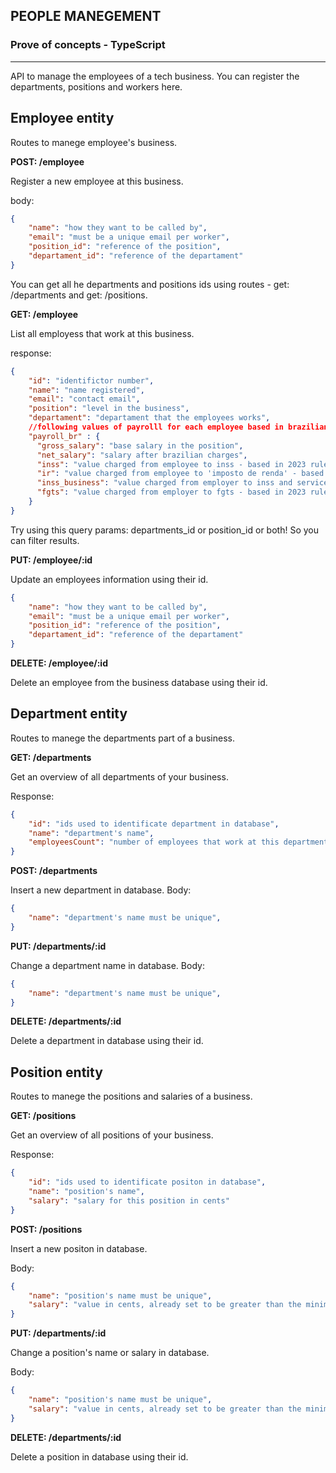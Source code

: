 ## PEOPLE MANEGEMENT
### Prove of concepts  - TypeScript
---
API to manage the employees of a tech business. You can register the departments, positions and workers here.

## Employee entity
Routes to manege employee's business.

**POST: /employee**

Register a new employee at this business.

body:
```JSON
{
    "name": "how they want to be called by",
    "email": "must be a unique email per worker",
    "position_id": "reference of the position",
    "departament_id": "reference of the departament"
}
```
You can get all he departments and positions ids using routes - get: /departments and get: /positions.

**GET: /employee**

List all employess that work at this business.

response:
```JSON
{
    "id": "identifictor number",
    "name": "name registered",
    "email": "contact email",
    "position": "level in the business",
    "departament": "departament that the employees works",
    //following values of payrolll for each employee based in brazilian work laws
    "payroll_br" : { 
      "gross_salary": "base salary in the position",
      "net_salary": "salary after brazilian charges",
      "inss": "value charged from employee to inss - based in 2023 rules",
      "ir": "value charged from employee to 'imposto de renda' - based in 2023 rules",
      "inss_business": "value charged from employer to inss and services - based in 2023 rules",
      "fgts": "value charged from employer to fgts - based in 2023 rules",
    }
}
```
Try using this query params: departments_id or position_id or both! So you can filter results.

**PUT: /employee/:id**

Update an employees information using their id.

```JSON
{
    "name": "how they want to be called by",
    "email": "must be a unique email per worker",
    "position_id": "reference of the position",
    "departament_id": "reference of the departament"
}
```
**DELETE: /employee/:id**

Delete an employee from the business database using their id.

## Department entity
Routes to manege the departments part of a business.

**GET: /departments**

Get an overview of all departments of your business.

Response:
```JSON
{
    "id": "ids used to identificate department in database",
    "name": "department's name",
    "employeesCount": "number of employees that work at this department"
}
```
**POST: /departments**

Insert a new department in database.
Body:
```JSON
{
    "name": "department's name must be unique",
}
```
**PUT: /departments/:id**

Change a department name in database.
Body:
```JSON
{
    "name": "department's name must be unique",
}
```
**DELETE: /departments/:id**

Delete a department in database using their id.

## Position entity
Routes to manege the positions and salaries of a business.

**GET: /positions**

Get an overview of all positions of your business.

Response:
```JSON
{
    "id": "ids used to identificate positon in database",
    "name": "position's name",
    "salary": "salary for this position in cents"
}
```
**POST: /positions**

Insert a new positon in database.

Body:
```JSON
{
    "name": "position's name must be unique",
    "salary": "value in cents, already set to be greater than the minimun in brazilian's law"
}
```
**PUT: /departments/:id**

Change a position's name or salary in database.

Body:
```JSON
{
    "name": "position's name must be unique",
    "salary": "value in cents, already set to be greater than the minimun in brazilian's law"
}
```
**DELETE: /departments/:id**

Delete a position in database using their id.
